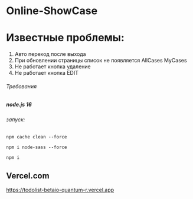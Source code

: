 # Online-ShowCase

# Известные проблемы:

1. Авто переход после выхода 
2. При обновлении страницы список не появляется AllСases MyСases
3. Не работает кнопка удаление 
4. Не работает кнопка EDIT




###### Требования
##### node.js 16

###### запуск:

```
npm cache clean --force
```

```
npm i node-sass --force
```

```
npm i 
```



## Vercel.com
https://todolist-betaio-quantum-r.vercel.app
